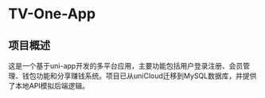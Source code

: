 # TV-One-App

## 项目概述
这是一个基于uni-app开发的多平台应用，主要功能包括用户登录注册、会员管理、钱包功能和分享赚钱系统。项目已从uniCloud迁移到MySQL数据库，并提供了本地API模拟后端逻辑。